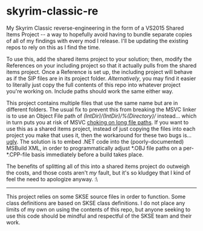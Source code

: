 # skyrim-classic-re
My Skyrim Classic reverse-engineering in the form of a VS2015 Shared Items Project -- a way to hopefully avoid having to bundle separate copies of all of my findings with every mod I release. I'll be updating the existing repos to rely on this as I find the time.

To use this, add the shared items project to your solution; then, modify the References on your including project so that it actually pulls from the shared items project. Once a Reference is set up, the including project will behave as if the SIP files are in its project folder. *Alternatively*, you may find it easier to literally just copy the full contents of this repo into whatever project you're working on. Include paths should work the same either way.

This project contains multiple files that use the same name but are in different folders. The usual fix to prevent this from breaking the MSVC linker is to use an Object File path of *$(IntDir)/%(RelativeDir)/*; however, that's hilariously broken for shared items projects and will cause Visual Studio to construct invalid paths that the linker will choke on. An alternative is to use *$(IntDir)/%(Directory)/* instead... which in turn puts you at risk of MSVC [choking on long file paths](https://stackoverflow.com/questions/49603759/msb6003-the-specified-task-executable-cl-exe-could-not-be-run). If you want to use this as a shared items project, instead of just copying the files into each project you make that uses it, then the workaround for these two bugs is... [ugly](https://github.com/DavidJCobb/skyrim-classic-fixes/blob/master/plugin/CobbBugFixes/CobbBugFixes.vcxproj). The solution is to embed .NET code into the (poorly-documented) MSBuild XML, in order to programmatically adjust \*.OBJ file paths on a per-\*.CPP-file basis immediately before a build takes place.

The benefits of splitting all of this into a shared items project do outweigh the costs, and those costs aren't *my* fault, but it's so kludgey that I kind of feel the need to apologize anyway. :\

----

This project relies on some SKSE source files in order to function. Some class definitions are based on SKSE class definitions. I do not place any limits of my own on using the contents of this repo, but anyone seeking to use this code should be mindful and respectful of the SKSE team and their work.
